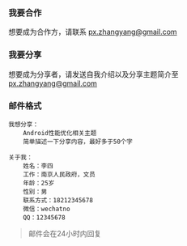 ### 我要合作
想要成为合作方，请联系 [px.zhangyang@gmail.com](mailto:px.zhangyang@gmail.com)

### 我要分享
想要成为分享者，请发送自我介绍以及分享主题简介至 [px.zhangyang@gmail.com](mailto:px.zhangyang@gmail.com)

### 邮件格式
```
我想分享：
    Android性能优化相关主题
    简单描述一下分享内容，最好多于50个字

关于我：
    姓名：李四
    工作：南京人民政府，文员
    年龄：25岁
    性别：男
    联系方式：18212345678
    微信：wechatno
    QQ：12345678
```

> 邮件会在24小时内回复
